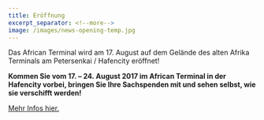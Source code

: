 ```yaml
---
title: Eröffnung
excerpt_separator: <!--more-->
image: /images/news-opening-temp.jpg
---
```


Das African Terminal wird am 17.&nbsp;August auf dem Gelände des alten Afrika Terminals am Petersenkai / Hafencity eröffnet!

**Kommen Sie vom 17.&nbsp;– 24.&nbsp;August 2017 im African Terminal in der Hafencity vorbei, bringen Sie Ihre Sachspenden mit und sehen selbst, wie sie verschifft werden!**

[Mehr Infos hier.](/events)
